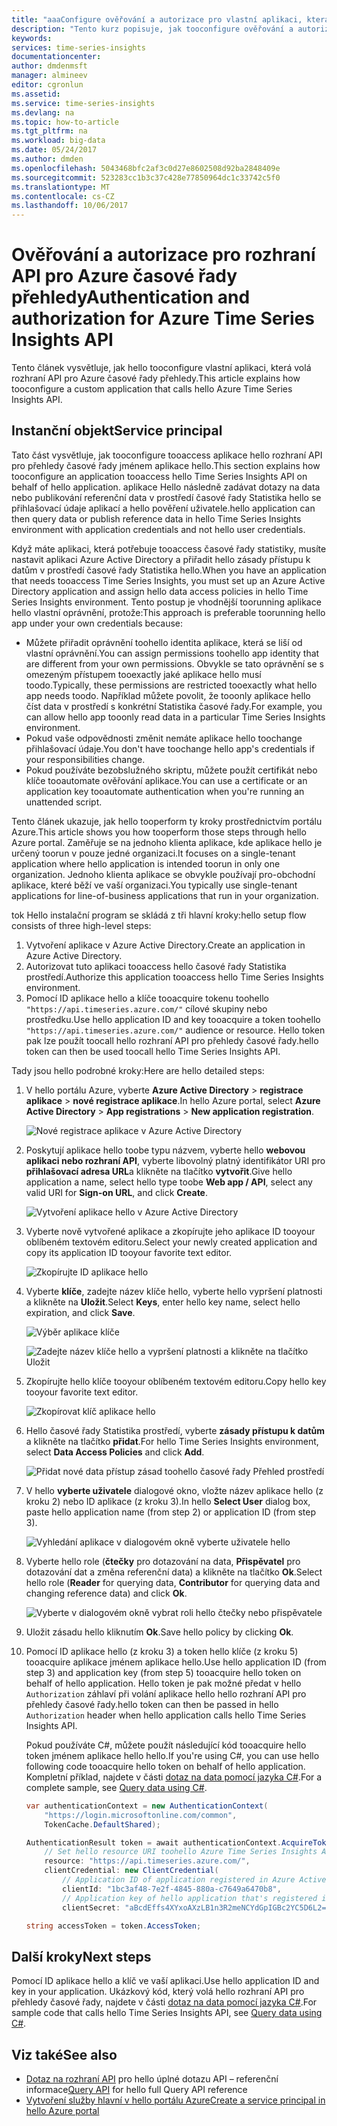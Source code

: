 ```yaml
---
title: "aaaConfigure ověřování a autorizace pro vlastní aplikaci, která volá rozhraní API pro Azure časové řady přehledy hello | Microsoft Docs"
description: "Tento kurz popisuje, jak tooconfigure ověřování a autorizace pro vlastní aplikaci, která volá rozhraní API pro Azure časové řady přehledy hello"
keywords: 
services: time-series-insights
documentationcenter: 
author: dmdenmsft
manager: almineev
editor: cgronlun
ms.assetid: 
ms.service: time-series-insights
ms.devlang: na
ms.topic: how-to-article
ms.tgt_pltfrm: na
ms.workload: big-data
ms.date: 05/24/2017
ms.author: dmden
ms.openlocfilehash: 5043468bfc2af3c0d27e8602508d92ba2848409e
ms.sourcegitcommit: 523283cc1b3c37c428e77850964dc1c33742c5f0
ms.translationtype: MT
ms.contentlocale: cs-CZ
ms.lasthandoff: 10/06/2017
---
```

# <a name="authentication-and-authorization-for-azure-time-series-insights-api"></a><span data-ttu-id="9d834-103">Ověřování a autorizace pro rozhraní API pro Azure časové řady přehledy</span><span class="sxs-lookup"><span data-stu-id="9d834-103">Authentication and authorization for Azure Time Series Insights API</span></span>

<span data-ttu-id="9d834-104">Tento článek vysvětluje, jak hello tooconfigure vlastní aplikaci, která volá rozhraní API pro Azure časové řady přehledy.</span><span class="sxs-lookup"><span data-stu-id="9d834-104">This article explains how tooconfigure a custom application that calls hello Azure Time Series Insights API.</span></span>

## <a name="service-principal"></a><span data-ttu-id="9d834-105">Instanční objekt</span><span class="sxs-lookup"><span data-stu-id="9d834-105">Service principal</span></span>

<span data-ttu-id="9d834-106">Tato část vysvětluje, jak tooconfigure tooaccess aplikace hello rozhraní API pro přehledy časové řady jménem aplikace hello.</span><span class="sxs-lookup"><span data-stu-id="9d834-106">This section explains how tooconfigure an application tooaccess hello Time Series Insights API on behalf of hello application.</span></span> <span data-ttu-id="9d834-107">aplikace Hello následně zadávat dotazy na data nebo publikování referenční data v prostředí časové řady Statistika hello se přihlašovací údaje aplikací a hello pověření uživatele.</span><span class="sxs-lookup"><span data-stu-id="9d834-107">hello application can then query data or publish reference data in hello Time Series Insights environment with application credentials and not hello user credentials.</span></span>

<span data-ttu-id="9d834-108">Když máte aplikaci, která potřebuje tooaccess časové řady statistiky, musíte nastavit aplikaci Azure Active Directory a přiřadit hello zásady přístupu k datům v prostředí časové řady Statistika hello.</span><span class="sxs-lookup"><span data-stu-id="9d834-108">When you have an application that needs tooaccess Time Series Insights, you must set up an Azure Active Directory application and assign hello data access policies in hello Time Series Insights environment.</span></span> <span data-ttu-id="9d834-109">Tento postup je vhodnější toorunning aplikace hello vlastní oprávnění, protože:</span><span class="sxs-lookup"><span data-stu-id="9d834-109">This approach is preferable toorunning hello app under your own credentials because:</span></span>

* <span data-ttu-id="9d834-110">Můžete přiřadit oprávnění toohello identita aplikace, která se liší od vlastní oprávnění.</span><span class="sxs-lookup"><span data-stu-id="9d834-110">You can assign permissions toohello app identity that are different from your own permissions.</span></span> <span data-ttu-id="9d834-111">Obvykle se tato oprávnění se s omezeným přístupem tooexactly jaké aplikace hello musí toodo.</span><span class="sxs-lookup"><span data-stu-id="9d834-111">Typically, these permissions are restricted tooexactly what hello app needs toodo.</span></span> <span data-ttu-id="9d834-112">Například můžete povolit, že tooonly aplikace hello číst data v prostředí s konkrétní Statistika časové řady.</span><span class="sxs-lookup"><span data-stu-id="9d834-112">For example, you can allow hello app tooonly read data in a particular Time Series Insights environment.</span></span>
* <span data-ttu-id="9d834-113">Pokud vaše odpovědnosti změnit nemáte aplikace hello toochange přihlašovací údaje.</span><span class="sxs-lookup"><span data-stu-id="9d834-113">You don't have toochange hello app's credentials if your responsibilities change.</span></span>
* <span data-ttu-id="9d834-114">Pokud používáte bezobslužného skriptu, můžete použít certifikát nebo klíče tooautomate ověřování aplikace.</span><span class="sxs-lookup"><span data-stu-id="9d834-114">You can use a certificate or an application key tooautomate authentication when you're running an unattended script.</span></span>

<span data-ttu-id="9d834-115">Tento článek ukazuje, jak hello tooperform ty kroky prostřednictvím portálu Azure.</span><span class="sxs-lookup"><span data-stu-id="9d834-115">This article shows you how tooperform those steps through hello Azure portal.</span></span> <span data-ttu-id="9d834-116">Zaměřuje se na jednoho klienta aplikace, kde aplikace hello je určený toorun v pouze jedné organizaci.</span><span class="sxs-lookup"><span data-stu-id="9d834-116">It focuses on a single-tenant application where hello application is intended toorun in only one organization.</span></span> <span data-ttu-id="9d834-117">Jednoho klienta aplikace se obvykle používají pro-obchodní aplikace, které běží ve vaší organizaci.</span><span class="sxs-lookup"><span data-stu-id="9d834-117">You typically use single-tenant applications for line-of-business applications that run in your organization.</span></span>

<span data-ttu-id="9d834-118">tok Hello instalační program se skládá z tři hlavní kroky:</span><span class="sxs-lookup"><span data-stu-id="9d834-118">hello setup flow consists of three high-level steps:</span></span>

1. <span data-ttu-id="9d834-119">Vytvoření aplikace v Azure Active Directory.</span><span class="sxs-lookup"><span data-stu-id="9d834-119">Create an application in Azure Active Directory.</span></span>
2. <span data-ttu-id="9d834-120">Autorizovat tuto aplikaci tooaccess hello časové řady Statistika prostředí.</span><span class="sxs-lookup"><span data-stu-id="9d834-120">Authorize this application tooaccess hello Time Series Insights environment.</span></span>
3. <span data-ttu-id="9d834-121">Pomocí ID aplikace hello a klíče tooacquire tokenu toohello `"https://api.timeseries.azure.com/"` cílové skupiny nebo prostředku.</span><span class="sxs-lookup"><span data-stu-id="9d834-121">Use hello application ID and key tooacquire a token toohello `"https://api.timeseries.azure.com/"` audience or resource.</span></span> <span data-ttu-id="9d834-122">Hello token pak lze použít toocall hello rozhraní API pro přehledy časové řady.</span><span class="sxs-lookup"><span data-stu-id="9d834-122">hello token can then be used toocall hello Time Series Insights API.</span></span>

<span data-ttu-id="9d834-123">Tady jsou hello podrobné kroky:</span><span class="sxs-lookup"><span data-stu-id="9d834-123">Here are hello detailed steps:</span></span>

1. <span data-ttu-id="9d834-124">V hello portálu Azure, vyberte **Azure Active Directory** > **registrace aplikace** > **nové registrace aplikace**.</span><span class="sxs-lookup"><span data-stu-id="9d834-124">In hello Azure portal, select **Azure Active Directory** > **App registrations** > **New application registration**.</span></span>

   ![Nové registrace aplikace v Azure Active Directory](media/authentication-and-authorization/active-directory-new-application-registration.png)  

2. <span data-ttu-id="9d834-126">Poskytují aplikace hello toobe typu názvem, vyberte hello **webovou aplikaci nebo rozhraní API**, vyberte libovolný platný identifikátor URI pro **přihlašovací adresa URL**a klikněte na tlačítko **vytvořit**.</span><span class="sxs-lookup"><span data-stu-id="9d834-126">Give hello application a name, select hello type toobe **Web app / API**, select any valid URI for **Sign-on URL**, and click **Create**.</span></span>

   ![Vytvoření aplikace hello v Azure Active Directory](media/authentication-and-authorization/active-directory-create-web-api-application.png)

3. <span data-ttu-id="9d834-128">Vyberte nově vytvořené aplikace a zkopírujte jeho aplikace ID tooyour oblíbeném textovém editoru.</span><span class="sxs-lookup"><span data-stu-id="9d834-128">Select your newly created application and copy its application ID tooyour favorite text editor.</span></span>

   ![Zkopírujte ID aplikace hello](media/authentication-and-authorization/active-directory-copy-application-id.png)

4. <span data-ttu-id="9d834-130">Vyberte **klíče**, zadejte název klíče hello, vyberte hello vypršení platnosti a klikněte na **Uložit**.</span><span class="sxs-lookup"><span data-stu-id="9d834-130">Select **Keys**, enter hello key name, select hello expiration, and click **Save**.</span></span>

   ![Výběr aplikace klíče](media/authentication-and-authorization/active-directory-application-keys.png)

   ![Zadejte název klíče hello a vypršení platnosti a klikněte na tlačítko Uložit](media/authentication-and-authorization/active-directory-application-keys-save.png)

5. <span data-ttu-id="9d834-133">Zkopírujte hello klíče tooyour oblíbeném textovém editoru.</span><span class="sxs-lookup"><span data-stu-id="9d834-133">Copy hello key tooyour favorite text editor.</span></span>

   ![Zkopírovat klíč aplikace hello](media/authentication-and-authorization/active-directory-copy-application-key.png)

6. <span data-ttu-id="9d834-135">Hello časové řady Statistika prostředí, vyberte **zásady přístupu k datům** a klikněte na tlačítko **přidat**.</span><span class="sxs-lookup"><span data-stu-id="9d834-135">For hello Time Series Insights environment, select **Data Access Policies** and click **Add**.</span></span>

   ![Přidat nové data přístup zásad toohello časové řady Přehled prostředí](media/authentication-and-authorization/time-series-insights-data-access-policies-add.png)

7. <span data-ttu-id="9d834-137">V hello **vyberte uživatele** dialogové okno, vložte název aplikace hello (z kroku 2) nebo ID aplikace (z kroku 3).</span><span class="sxs-lookup"><span data-stu-id="9d834-137">In hello **Select User** dialog box, paste hello application name (from step 2) or application ID (from step 3).</span></span>

   ![Vyhledání aplikace v dialogovém okně vyberte uživatele hello](media/authentication-and-authorization/time-series-insights-data-access-policies-select-user.png)

8. <span data-ttu-id="9d834-139">Vyberte hello role (**čtečky** pro dotazování na data, **Přispěvatel** pro dotazování dat a změna referenční data) a klikněte na tlačítko **Ok**.</span><span class="sxs-lookup"><span data-stu-id="9d834-139">Select hello role (**Reader** for querying data, **Contributor** for querying data and changing reference data) and click **Ok**.</span></span>

   ![Vyberte v dialogovém okně vybrat roli hello čtečky nebo přispěvatele](media/authentication-and-authorization/time-series-insights-data-access-policies-select-role.png)

9. <span data-ttu-id="9d834-141">Uložit zásadu hello kliknutím **Ok**.</span><span class="sxs-lookup"><span data-stu-id="9d834-141">Save hello policy by clicking **Ok**.</span></span>

10. <span data-ttu-id="9d834-142">Pomocí ID aplikace hello (z kroku 3) a token hello klíče (z kroku 5) tooacquire aplikace jménem aplikace hello.</span><span class="sxs-lookup"><span data-stu-id="9d834-142">Use hello application ID (from step 3) and application key (from step 5) tooacquire hello token on behalf of hello application.</span></span> <span data-ttu-id="9d834-143">Hello token je pak možné předat v hello `Authorization` záhlaví při volání aplikace hello hello rozhraní API pro přehledy časové řady.</span><span class="sxs-lookup"><span data-stu-id="9d834-143">hello token can then be passed in hello `Authorization` header when hello application calls hello Time Series Insights API.</span></span>

    <span data-ttu-id="9d834-144">Pokud používáte C#, můžete použít následující kód tooacquire hello token jménem aplikace hello hello.</span><span class="sxs-lookup"><span data-stu-id="9d834-144">If you're using C#, you can use hello following code tooacquire hello token on behalf of hello application.</span></span> <span data-ttu-id="9d834-145">Kompletní příklad, najdete v části [dotaz na data pomocí jazyka C#](time-series-insights-query-data-csharp.md).</span><span class="sxs-lookup"><span data-stu-id="9d834-145">For a complete sample, see [Query data using C#](time-series-insights-query-data-csharp.md).</span></span>

    ```csharp
    var authenticationContext = new AuthenticationContext(
        "https://login.microsoftonline.com/common",
        TokenCache.DefaultShared);

    AuthenticationResult token = await authenticationContext.AcquireTokenAsync(
        // Set hello resource URI toohello Azure Time Series Insights API
        resource: "https://api.timeseries.azure.com/", 
        clientCredential: new ClientCredential(
            // Application ID of application registered in Azure Active Directory
            clientId: "1bc3af48-7e2f-4845-880a-c7649a6470b8", 
            // Application key of hello application that's registered in Azure Active Directory
            clientSecret: "aBcdEffs4XYxoAXzLB1n3R2meNCYdGpIGBc2YC5D6L2="));

    string accessToken = token.AccessToken;
    ```

## <a name="next-steps"></a><span data-ttu-id="9d834-146">Další kroky</span><span class="sxs-lookup"><span data-stu-id="9d834-146">Next steps</span></span>

<span data-ttu-id="9d834-147">Pomocí ID aplikace hello a klíč ve vaší aplikaci.</span><span class="sxs-lookup"><span data-stu-id="9d834-147">Use hello application ID and key in your application.</span></span> <span data-ttu-id="9d834-148">Ukázkový kód, který volá hello rozhraní API pro přehledy časové řady, najdete v části [dotaz na data pomocí jazyka C#](time-series-insights-query-data-csharp.md).</span><span class="sxs-lookup"><span data-stu-id="9d834-148">For sample code that calls hello Time Series Insights API, see [Query data using C#](time-series-insights-query-data-csharp.md).</span></span>

## <a name="see-also"></a><span data-ttu-id="9d834-149">Viz také</span><span class="sxs-lookup"><span data-stu-id="9d834-149">See also</span></span>

* <span data-ttu-id="9d834-150">[Dotaz na rozhraní API](/rest/api/time-series-insights/time-series-insights-reference-queryapi) pro hello úplné dotazu API – referenční informace</span><span class="sxs-lookup"><span data-stu-id="9d834-150">[Query API](/rest/api/time-series-insights/time-series-insights-reference-queryapi) for hello full Query API reference</span></span>
* [<span data-ttu-id="9d834-151">Vytvoření služby hlavní v hello portálu Azure</span><span class="sxs-lookup"><span data-stu-id="9d834-151">Create a service principal in hello Azure portal</span></span>](../azure-resource-manager/resource-group-create-service-principal-portal.md)
